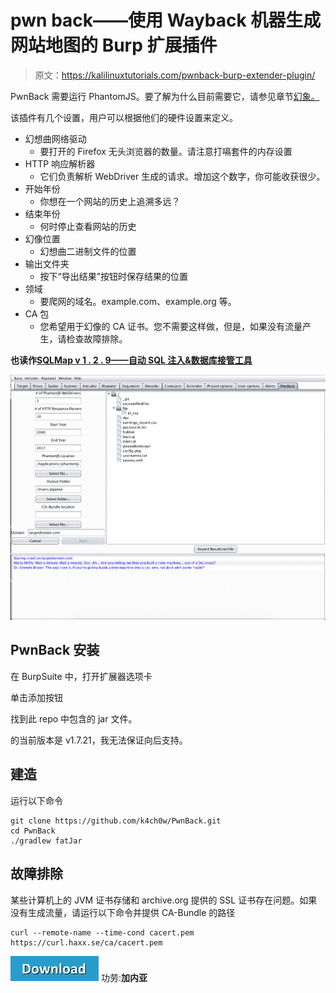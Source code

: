 # pwn back——使用 Wayback 机器生成网站地图的 Burp 扩展插件

> 原文：<https://kalilinuxtutorials.com/pwnback-burp-extender-plugin/>

PwnBack 需要运行 PhantomJS。要了解为什么目前需要它，请参见章节[幻象。](https://github.com/P3GLEG/PwnBack###PhantomJS)

该插件有几个设置，用户可以根据他们的硬件设置来定义。

*   幻想曲网络驱动
    *   要打开的 Firefox 无头浏览器的数量。请注意打嗝套件的内存设置
*   HTTP 响应解析器
    *   它们负责解析 WebDriver 生成的请求。增加这个数字，你可能收获很少。
*   开始年份
    *   你想在一个网站的历史上追溯多远？
*   结束年份
    *   何时停止查看网站的历史
*   幻像位置
    *   幻想曲二进制文件的位置
*   输出文件夹
    *   按下“导出结果”按钮时保存结果的位置
*   领域
    *   要爬网的域名。example.com、example.org 等。
*   CA 包
    *   您希望用于幻像的 CA 证书。您不需要这样做，但是，如果没有流量产生，请检查故障排除。

**也读作[SQLMap v 1 . 2 . 9——自动 SQL 注入&数据库接管工具](https://kalilinuxtutorials.com/sqlmap-v1-2-9-automatic-injection/)**

![](img/e601da762fd449cd6f99594686554752.png)

## **PwnBack 安装**

在 BurpSuite 中，打开扩展器选项卡

单击添加按钮

找到此 repo 中包含的 jar 文件。

的当前版本是 v1.7.21，我无法保证向后支持。

## **建造**

运行以下命令

```
git clone https://github.com/k4ch0w/PwnBack.git
cd PwnBack
./gradlew fatJar
```

## **故障排除**

某些计算机上的 JVM 证书存储和 archive.org 提供的 SSL 证书存在问题。如果没有生成流量，请运行以下命令并提供 CA-Bundle 的路径

```
curl --remote-name --time-cond cacert.pem https://curl.haxx.se/ca/cacert.pem
```

[![](img/d861a9096555aeb1980fc054015933d7.png)](https://github.com/P3GLEG/PwnBack) 功劳:**加内亚**